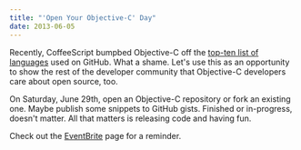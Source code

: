 ```yaml
---
title: "'Open Your Objective-C' Day"
date: 2013-06-05
---
```


Recently, CoffeeScript bumpbed Objective-C off the [top-ten list of languages](http://redmonk.com/dberkholz/2014/05/02/github-language-trends-and-the-fragmenting-landscape/) used on GitHub. What a shame. Let's use this as an opportunity to show the rest of the developer community that Objective-C developers care about open source, too.

On Saturday, June 29th, open an Objective-C repository or fork an existing one. Maybe publish some snippets to GitHub gists. Finished or in-progress, doesn't matter. All that matters is releasing code and having fun.

Check out the [EventBrite](http://openobjectivec.eventbrite.com) page for a reminder.

